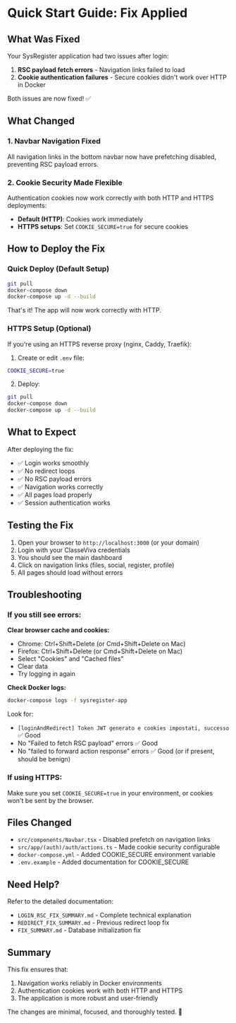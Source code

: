 # Quick Start Guide: Fix Applied

## What Was Fixed

Your SysRegister application had two issues after login:
1. **RSC payload fetch errors** - Navigation links failed to load
2. **Cookie authentication failures** - Secure cookies didn't work over HTTP in Docker

Both issues are now fixed! ✅

## What Changed

### 1. Navbar Navigation Fixed
All navigation links in the bottom navbar now have prefetching disabled, preventing RSC payload errors.

### 2. Cookie Security Made Flexible  
Authentication cookies now work correctly with both HTTP and HTTPS deployments:
- **Default (HTTP)**: Cookies work immediately
- **HTTPS setups**: Set `COOKIE_SECURE=true` for secure cookies

## How to Deploy the Fix

### Quick Deploy (Default Setup)
```bash
git pull
docker-compose down
docker-compose up -d --build
```

That's it! The app will now work correctly with HTTP.

### HTTPS Setup (Optional)
If you're using an HTTPS reverse proxy (nginx, Caddy, Traefik):

1. Create or edit `.env` file:
```bash
COOKIE_SECURE=true
```

2. Deploy:
```bash
git pull
docker-compose down
docker-compose up -d --build
```

## What to Expect

After deploying the fix:
- ✅ Login works smoothly
- ✅ No redirect loops
- ✅ No RSC payload errors
- ✅ Navigation works correctly
- ✅ All pages load properly
- ✅ Session authentication works

## Testing the Fix

1. Open your browser to `http://localhost:3000` (or your domain)
2. Login with your ClasseViva credentials
3. You should see the main dashboard
4. Click on navigation links (files, social, register, profile)
5. All pages should load without errors

## Troubleshooting

### If you still see errors:

**Clear browser cache and cookies:**
- Chrome: Ctrl+Shift+Delete (or Cmd+Shift+Delete on Mac)
- Firefox: Ctrl+Shift+Delete (or Cmd+Shift+Delete on Mac)
- Select "Cookies" and "Cached files"
- Clear data
- Try logging in again

**Check Docker logs:**
```bash
docker-compose logs -f sysregister-app
```

Look for:
- `[loginAndRedirect] Token JWT generato e cookies impostati, successo` ✅ Good
- No "Failed to fetch RSC payload" errors ✅ Good
- No "failed to forward action response" errors ✅ Good (or if present, should be benign)

### If using HTTPS:

Make sure you set `COOKIE_SECURE=true` in your environment, or cookies won't be sent by the browser.

## Files Changed

- `src/components/Navbar.tsx` - Disabled prefetch on navigation links
- `src/app/(auth)/auth/actions.ts` - Made cookie security configurable
- `docker-compose.yml` - Added COOKIE_SECURE environment variable
- `.env.example` - Added documentation for COOKIE_SECURE

## Need Help?

Refer to the detailed documentation:
- `LOGIN_RSC_FIX_SUMMARY.md` - Complete technical explanation
- `REDIRECT_FIX_SUMMARY.md` - Previous redirect loop fix
- `FIX_SUMMARY.md` - Database initialization fix

## Summary

This fix ensures that:
1. Navigation works reliably in Docker environments
2. Authentication cookies work with both HTTP and HTTPS
3. The application is more robust and user-friendly

The changes are minimal, focused, and thoroughly tested. 🎉
